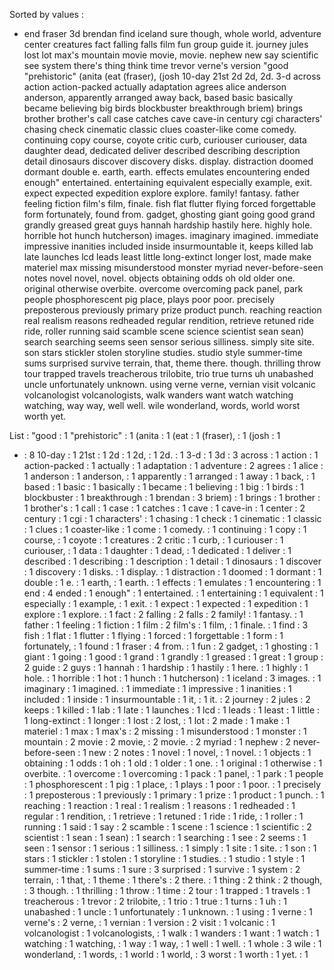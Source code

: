 Sorted by values :
- end fraser 3d brendan find iceland sure though, whole world, adventure center creatures fact falling falls film fun group guide it. journey jules lost lot max's mountain movie movie, movie. nephew new say scientific see system there's thing think time trevor verne's version "good "prehistoric" (anita (eat (fraser), (josh 10-day 21st 2d 2d, 2d. 3-d across action action-packed actually adaptation agrees alice anderson anderson, apparently arranged away back, based basic basically became believing big birds blockbuster breakthrough briem) brings brother brother's call case catches cave cave-in century cgi characters' chasing check cinematic classic clues coaster-like come comedy. continuing copy course, coyote critic curb, curiouser curiouser, data daughter dead, dedicated deliver described describing description detail dinosaurs discover discovery disks. display. distraction doomed dormant double e. earth, earth. effects emulates encountering ended enough" entertained. entertaining equivalent especially example, exit. expect expected expedition explore explore. family! fantasy. father feeling fiction film's film, finale. fish flat flutter flying forced forgettable form fortunately, found from. gadget, ghosting giant going good grand grandly greased great guys hannah hardship hastily here. highly hole. horrible hot hunch hutcherson) images. imaginary imagined. immediate impressive inanities included inside insurmountable it, keeps killed lab late launches lcd leads least little long-extinct longer lost, made make materiel max missing misunderstood monster myriad never-before-seen notes novel novel, novel. objects obtaining odds oh old older one. original otherwise overbite. overcome overcoming pack panel, park people phosphorescent pig place, plays poor poor. precisely preposterous previously primary prize product punch. reaching reaction real realism reasons redheaded regular rendition, retrieve retuned ride ride, roller running said scamble scene science scientist sean sean) search searching seems seen sensor serious silliness. simply site site. son stars stickler stolen storyline studies. studio style summer-time sums surprised survive terrain, that, theme there. though. thrilling throw tour trapped travels treacherous trilobite, trio true turns uh unabashed uncle unfortunately unknown. using verne verne, vernian visit volcanic volcanologist volcanologists, walk wanders want watch watching watching, way way, well well. wile wonderland, words, world worst worth yet. 

List :
"good : 1
"prehistoric" : 1
(anita : 1
(eat : 1
(fraser), : 1
(josh : 1
- : 8
10-day : 1
21st : 1
2d : 1
2d, : 1
2d. : 1
3-d : 1
3d : 3
across : 1
action : 1
action-packed : 1
actually : 1
adaptation : 1
adventure : 2
agrees : 1
alice : 1
anderson : 1
anderson, : 1
apparently : 1
arranged : 1
away : 1
back, : 1
based : 1
basic : 1
basically : 1
became : 1
believing : 1
big : 1
birds : 1
blockbuster : 1
breakthrough : 1
brendan : 3
briem) : 1
brings : 1
brother : 1
brother's : 1
call : 1
case : 1
catches : 1
cave : 1
cave-in : 1
center : 2
century : 1
cgi : 1
characters' : 1
chasing : 1
check : 1
cinematic : 1
classic : 1
clues : 1
coaster-like : 1
come : 1
comedy. : 1
continuing : 1
copy : 1
course, : 1
coyote : 1
creatures : 2
critic : 1
curb, : 1
curiouser : 1
curiouser, : 1
data : 1
daughter : 1
dead, : 1
dedicated : 1
deliver : 1
described : 1
describing : 1
description : 1
detail : 1
dinosaurs : 1
discover : 1
discovery : 1
disks. : 1
display. : 1
distraction : 1
doomed : 1
dormant : 1
double : 1
e. : 1
earth, : 1
earth. : 1
effects : 1
emulates : 1
encountering : 1
end : 4
ended : 1
enough" : 1
entertained. : 1
entertaining : 1
equivalent : 1
especially : 1
example, : 1
exit. : 1
expect : 1
expected : 1
expedition : 1
explore : 1
explore. : 1
fact : 2
falling : 2
falls : 2
family! : 1
fantasy. : 1
father : 1
feeling : 1
fiction : 1
film : 2
film's : 1
film, : 1
finale. : 1
find : 3
fish : 1
flat : 1
flutter : 1
flying : 1
forced : 1
forgettable : 1
form : 1
fortunately, : 1
found : 1
fraser : 4
from. : 1
fun : 2
gadget, : 1
ghosting : 1
giant : 1
going : 1
good : 1
grand : 1
grandly : 1
greased : 1
great : 1
group : 2
guide : 2
guys : 1
hannah : 1
hardship : 1
hastily : 1
here. : 1
highly : 1
hole. : 1
horrible : 1
hot : 1
hunch : 1
hutcherson) : 1
iceland : 3
images. : 1
imaginary : 1
imagined. : 1
immediate : 1
impressive : 1
inanities : 1
included : 1
inside : 1
insurmountable : 1
it, : 1
it. : 2
journey : 2
jules : 2
keeps : 1
killed : 1
lab : 1
late : 1
launches : 1
lcd : 1
leads : 1
least : 1
little : 1
long-extinct : 1
longer : 1
lost : 2
lost, : 1
lot : 2
made : 1
make : 1
materiel : 1
max : 1
max's : 2
missing : 1
misunderstood : 1
monster : 1
mountain : 2
movie : 2
movie, : 2
movie. : 2
myriad : 1
nephew : 2
never-before-seen : 1
new : 2
notes : 1
novel : 1
novel, : 1
novel. : 1
objects : 1
obtaining : 1
odds : 1
oh : 1
old : 1
older : 1
one. : 1
original : 1
otherwise : 1
overbite. : 1
overcome : 1
overcoming : 1
pack : 1
panel, : 1
park : 1
people : 1
phosphorescent : 1
pig : 1
place, : 1
plays : 1
poor : 1
poor. : 1
precisely : 1
preposterous : 1
previously : 1
primary : 1
prize : 1
product : 1
punch. : 1
reaching : 1
reaction : 1
real : 1
realism : 1
reasons : 1
redheaded : 1
regular : 1
rendition, : 1
retrieve : 1
retuned : 1
ride : 1
ride, : 1
roller : 1
running : 1
said : 1
say : 2
scamble : 1
scene : 1
science : 1
scientific : 2
scientist : 1
sean : 1
sean) : 1
search : 1
searching : 1
see : 2
seems : 1
seen : 1
sensor : 1
serious : 1
silliness. : 1
simply : 1
site : 1
site. : 1
son : 1
stars : 1
stickler : 1
stolen : 1
storyline : 1
studies. : 1
studio : 1
style : 1
summer-time : 1
sums : 1
sure : 3
surprised : 1
survive : 1
system : 2
terrain, : 1
that, : 1
theme : 1
there's : 2
there. : 1
thing : 2
think : 2
though, : 3
though. : 1
thrilling : 1
throw : 1
time : 2
tour : 1
trapped : 1
travels : 1
treacherous : 1
trevor : 2
trilobite, : 1
trio : 1
true : 1
turns : 1
uh : 1
unabashed : 1
uncle : 1
unfortunately : 1
unknown. : 1
using : 1
verne : 1
verne's : 2
verne, : 1
vernian : 1
version : 2
visit : 1
volcanic : 1
volcanologist : 1
volcanologists, : 1
walk : 1
wanders : 1
want : 1
watch : 1
watching : 1
watching, : 1
way : 1
way, : 1
well : 1
well. : 1
whole : 3
wile : 1
wonderland, : 1
words, : 1
world : 1
world, : 3
worst : 1
worth : 1
yet. : 1
